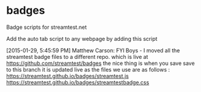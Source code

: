 # badges
Badge scripts for streamtest.net

Add the auto tab script to any webpage by adding this script
<code><script src="https://streamtest.github.io/badges/streamtest.js" type="text/javascript"></script></code>


[2015-01-29, 5:45:59 PM] Matthew Carson: FYI Boys - I moved all the streamtest badge files to a different repo. which is live at https://github.com/streamtest/badges the nice thing is when you save save to this branch it is updated live as the files we use are as follows :
https://streamtest.github.io/badges/streamtest.js
https://streamtest.github.io/badges/streamtestbadge.css
